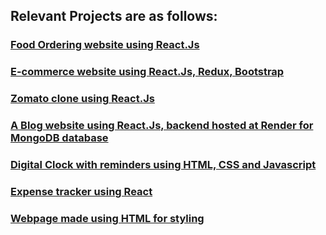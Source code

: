 ## Relevant Projects are as follows:


### [Food Ordering website using React.Js](https://food0000.netlify.app/)


### [E-commerce website using React.Js, Redux, Bootstrap](https://steady-jelly-24109c.netlify.app/)


### [Zomato clone using React.Js](https://zomato-clone0.netlify.app/)


### [A Blog website using React.Js, backend hosted at Render for MongoDB database](https://jocular-lebkuchen-0b0fb5.netlify.app/)


### [Digital Clock with reminders using HTML, CSS and Javascript](https://sanjeet0000.github.io/digital_clock/)


### [Expense tracker using React](https://expenses-tracker00.netlify.app/)


### [Webpage made using HTML for styling](https://sanjeet0000.github.io/Backtracking-Project-by-Sanjeet/)

